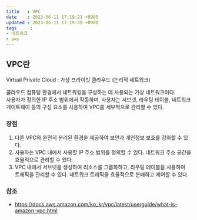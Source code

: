 ```yaml
---
title   : VPC
date    : 2023-06-11 17:19:21 +0900
updated : 2023-06-11 17:19:39 +0900
tags     : 
- 네트워크
- aws
---
```


## VPC란

Virtual Private Cloud : 가상 프라이빗 클라우드 (논리적 네트워크)

클라우드 컴퓨팅 환경에서 네트워킹을 구성하는 데 사용되는 가상 네트워크이다.   
사용자가 정의한 IP 주소 범위에서 작동하며, 사용자는 서브넷, 라우팅 테이블, 네트워크 게이트웨이 등의 구성 요소를 사용하여 VPC를 세부적으로 관리할 수 있다. 

### 장점

1. 다른 VPC와 완전히 분리된 환경을 제공하여 보안과 개인정보 보호를 강화할 수 있다.
2. 사용자는 VPC 내에서 사용할 IP 주소 범위를 정의할 수 있다. 네트워크 주소 공간을 효율적으로 관리할 수 있다.
3. VPC 내에서 서브넷을 생성하여 리소스를 그룹화하고, 라우팅 테이블을 사용하여 트래픽을 관리할 수 있다. 네트워크 트래픽을 효율적으로 분배하고 제어할 수 있다.


### 참조
- https://docs.aws.amazon.com/ko_kr/vpc/latest/userguide/what-is-amazon-vpc.html